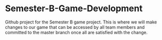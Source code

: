 # Semester-B-Game-Development
Github project for the Semester B game project. This is where we will make changes to our game that can be accessed by all team members and committed to the master branch once all are satisfied with the change.
